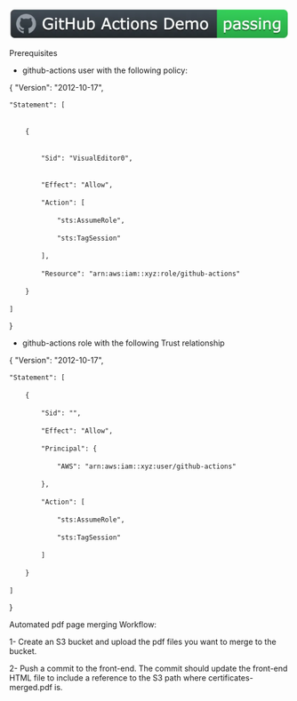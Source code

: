 ![PDF Tool Kit](https://github.com/mojumah/pdftk-environment/blob/main/badge.png)

Prerequisites 

- github-actions user with the following policy:



 {  "Version": "2012-10-17",



    "Statement": [


        {


            "Sid": "VisualEditor0",


            "Effect": "Allow",

            "Action": [

                "sts:AssumeRole",

                "sts:TagSession"

            ],

            "Resource": "arn:aws:iam::xyz:role/github-actions"

        }

    ]
}



- github-actions role with the following Trust relationship



{   "Version": "2012-10-17",
    

    "Statement": [

        {

            "Sid": "",

            "Effect": "Allow",

            "Principal": {

                "AWS": "arn:aws:iam::xyz:user/github-actions"

            },

            "Action": [

                "sts:AssumeRole",

                "sts:TagSession"

            ]

        }

    ]
}


Automated pdf page merging Workflow:

1- Create an S3 bucket and upload the pdf files you want to merge to the bucket. 

2- Push a commit to the front-end. The commit should update the front-end HTML file to include a reference to the S3 path where certificates-merged.pdf is.